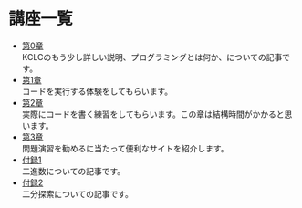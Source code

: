 # 講座一覧

- [第0章](./chapter0/index.md)  
  KCLCのもう少し詳しい説明、プログラミングとは何か、についての記事です。
- [第1章](./chapter1/index.md)  
  コードを実行する体験をしてもらいます。
- [第2章](./chapter2/index.md)  
  実際にコードを書く練習をしてもらいます。この章は結構時間がかかると思います。
- [第3章](./chapter3/index.md)  
  問題演習を勧めるに当たって便利なサイトを紹介します。
- [付録1](./furoku1/index.md)  
  二進数についての記事です。
- [付録2](./furoku2/index.md)  
  二分探索についての記事です。
